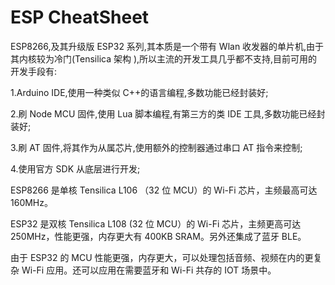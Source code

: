 

# ESP CheatSheet

ESP8266,及其升级版 ESP32 系列,其本质是一个带有 Wlan 收发器的单片机,由于其内核较为冷门(Tensilica 架构 ),所以主流的开发工具几乎都不支持,目前可用的开发手段有:

1.Arduino IDE,使用一种类似 C++的语言编程,多数功能已经封装好;

2.刷 Node MCU 固件,使用 Lua 脚本编程,有第三方的类 IDE 工具,多数功能已经封装好;

3.刷 AT 固件,将其作为从属芯片,使用额外的控制器通过串口 AT 指令来控制;

4.使用官方 SDK 从底层进行开发;

ESP8266 是单核 Tensilica L106 （32 位 MCU）的 Wi-Fi 芯片，主频最高可达 160MHz。

ESP32 是双核 Tensilica L108 (32 位 MCU）的 Wi-Fi 芯片，主频更高可达 250MHz，性能更强，内存更大有 400KB SRAM。另外还集成了蓝牙 BLE。

由于 ESP32 的 MCU 性能更强，内存更大，可以处理包括音频、视频在内的更复杂 Wi-Fi 应用。还可以应用在需要蓝牙和 Wi-Fi 共存的 IOT 场景中。

